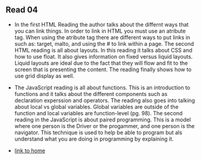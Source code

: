 ## Read 04

- In the first HTML Reading the author talks about the differnt ways that you can link things. In order to link in HTML you must use an atribute tag. When using the atribute tag there are different ways to put links in such as: target, malto, and using the # to link within a page. The second HTML reading is all about layouts. In this reading it talks about CSS and how to use float. It also gives information on fixed versus liquid layouts. Liquid layouts are ideal due to the fact that they will flow and fit to the screen that is presenting the content. The reading finally shows how to use grid display as well.

- The JavaScript reading is all about functions. This is an introduction to functions and it talks about the different components such as declaration experssion and operators. The reading also goes into talking about local vs global variables. Global variables are outside of the function and local variables are function-level (pg. 98). The second reading in the JavaScript is about paired programming. This is a model where one person is the Driver or the progammer, and one person is the navigator. This technique is used to help be able to program but als understand what you are doing in programming by explaining it. 

- <a href='README.md'> link to home </a>